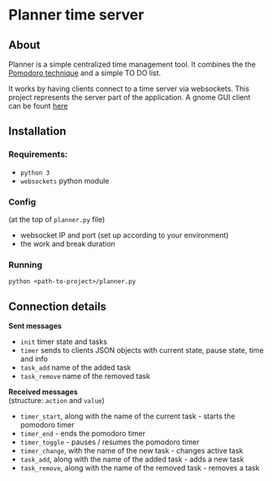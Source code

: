 # Planner time server

## About
Planner is a simple centralized time management tool.
It combines the the [Pomodoro technique](https://en.wikipedia.org/wiki/Pomodoro_Technique) and a simple TO DO list.

It works by having clients connect to a time server via websockets.
This project represents the server part of the application.
A gnome GUI client can be fount [here](https://gitlab.com/i2002/planner-gnome-client)

## Installation
### Requirements:
- `python 3`
- `websockets` python module

### Config
(at the top of `planner.py` file)
- websocket IP and port (set up according to your environment)
- the work and break duration

### Running
`python <path-to-project>/planner.py`

## Connection details
**Sent messages**
- `init` timer state and tasks
- `timer` sends to clients JSON objects with current state, pause state, time and info
- `task_add` name of the added task
- `task_remove` name of the removed task

**Received messages**\
(structure: `action` and `value`)
- `timer_start`, along with the name of the current task - starts the pomodoro timer
- `timer_end` - ends the pomodoro timer
- `timer_toggle` - pauses / resumes the pomodoro timer
- `timer_change`, with the name of the new task - changes active task
- `task_add`, along with the name of the added task - adds a new task
- `task_remove`, along with the name of the removed task - removes a task
